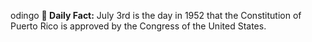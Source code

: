 odingo
**<b>📌 Daily Fact:</b>** July 3rd is the day in 1952 that the Constitution of Puerto Rico is approved by the Congress of the United States.

